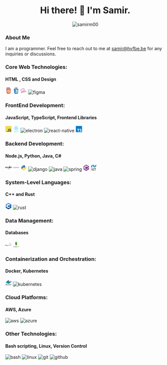 
<h1 align="center"> Hi there! 👋 I'm Samir.</h1>


<p align="center">
  <img src="https://komarev.com/ghpvc/?username=samirm00&label=Profile%20views&color=0e75b6&style=flat" alt="samirm00" />
</p>

### About Me

I am a programmer. Feel free to reach out to me at [samir@hyfbe.be](mailto:samir@hyfbe.be) for any inquiries or discussions.

### Core Web Technologies:

#### HTML , CSS and Design

<p align="left">
  <img src="https://raw.githubusercontent.com/devicons/devicon/master/icons/html5/html5-original-wordmark.svg" alt="html5" width="20" height="20"/>
  <img src="https://raw.githubusercontent.com/devicons/devicon/master/icons/css3/css3-original-wordmark.svg" alt="css3" width="20" height="20"/>
  <img src="https://raw.githubusercontent.com/devicons/devicon/master/icons/sass/sass-original.svg" alt="sass" width="20" height="20"/>
  <img src="https://www.vectorlogo.zone/logos/figma/figma-icon.svg" alt="figma" width="20" height="20"/>
</p>

### FrontEnd Development:

#### JavaScript, TypeScript, Frontend Libraries

<p align="left">
  <img src="https://raw.githubusercontent.com/devicons/devicon/master/icons/javascript/javascript-original.svg" alt="javascript" width="20" height="20"/>
  <img src="https://raw.githubusercontent.com/devicons/devicon/master/icons/react/react-original-wordmark.svg" alt="react" width="20" height="20"/>
  <img src="https://www.vectorlogo.zone/logos/electronjs/electronjs-icon.svg" alt="electron" width="20" height="20"/>
  <img src="https://www.vectorlogo.zone/logos/reactjs/reactjs-icon.svg" alt="react-native" width="20" height="20"/>
  <img src="https://raw.githubusercontent.com/devicons/devicon/master/icons/typescript/typescript-original.svg" alt="typescript" width="20" height="20"/>
</p>

### Backend Development:

#### Node.js, Python, Java, C#

<p align="left">
  <img src="https://raw.githubusercontent.com/devicons/devicon/master/icons/nodejs/nodejs-original-wordmark.svg" alt="nodejs" width="20" height="20"/>
  <img src="https://raw.githubusercontent.com/devicons/devicon/master/icons/express/express-original-wordmark.svg" alt="express" width="20" height="20"/>
  <img src="https://raw.githubusercontent.com/devicons/devicon/master/icons/python/python-original.svg" alt="python" width="20" height="20"/>
  <img src="https://cdn.worldvectorlogo.com/logos/django.svg" alt="django" width="20" height="20"/>
  <img src="https://www.vectorlogo.zone/logos/java/java-icon.svg" alt="java" width="20" height="20"/>
   <img src="https://www.vectorlogo.zone/logos/springio/springio-icon.svg" alt="spring" width="20" height="20"/>
  <img src="https://raw.githubusercontent.com/devicons/devicon/master/icons/csharp/csharp-original.svg" alt="csharp" width="20" height="20"/>
  <img src="https://raw.githubusercontent.com/devicons/devicon/master/icons/dot-net/dot-net-original-wordmark.svg" alt="dotnet" width="20" height="20"/>
</p>

### System-Level Languages:

#### C++ and Rust

<p align="left">
  <img src="https://raw.githubusercontent.com/devicons/devicon/master/icons/cplusplus/cplusplus-original.svg" alt="c++" width="20" height="20"/>
  <img src="https://www.vectorlogo.zone/logos/rust-lang/rust-lang-icon.svg" alt="rust" width="20" height="20"/>
</p>

### Data Management:

#### Databases

<p align="left">
  <img src="https://raw.githubusercontent.com/devicons/devicon/master/icons/mysql/mysql-original-wordmark.svg" alt="mysql" width="20" height="20"/>
  <img src="https://raw.githubusercontent.com/devicons/devicon/master/icons/mongodb/mongodb-original-wordmark.svg" alt="mongodb" width="20" height="20"/>
</p>

### Containerization and Orchestration:

#### Docker, Kubernetes

<p align="left">
  <img src="https://raw.githubusercontent.com/devicons/devicon/master/icons/docker/docker-original-wordmark.svg" alt="docker" width="20" height="20"/>
  <img src="https://www.vectorlogo.zone/logos/kubernetes/kubernetes-icon.svg" alt="kubernetes" width="20" height="20"/>
</p>

### Cloud Platforms:

#### AWS, Azure

<p align="left">
  <img src="https://www.vectorlogo.zone/logos/amazon_aws/amazon_aws-icon.svg" alt="aws" width="20" height="20"/>
  <img src="https://www.vectorlogo.zone/logos/microsoft_azure/microsoft_azure-icon.svg" alt="azure" width="20" height="20"/>
</p>

### Other Technologies:

#### Bash scripting, Linux, Version Control

<p align="left">
<img src="https://www.vectorlogo.zone/logos/gnu_bash/gnu_bash-icon.svg" alt="bash" width="20" height="20"/>
  <img src="https://www.vectorlogo.zone/logos/linux/linux-icon.svg" alt="linux" width="20" height="20"/>
  <img src="https://www.vectorlogo.zone/logos/git-scm/git-scm-icon.svg" alt="git" width="20" height="20"/>
  <img src="https://www.vectorlogo.zone/logos/github/github-icon.svg" alt="github" width="20" height="20"/>
</p>

